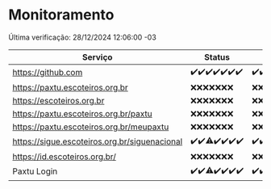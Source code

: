 # Monitoramento

Última verificação: 28/12/2024 12:06:00 -03

|Serviço|Status|Últimas 24h|
|---|---|---|
|https://github.com|<span title="2024-12-21: OK=23">✔️</span><span title="2024-12-22: OK=23">✔️</span><span title="2024-12-23: OK=23">✔️</span><span title="2024-12-24: OK=23">✔️</span><span title="2024-12-25: OK=23">✔️</span><span title="2024-12-26: OK=23">✔️</span><span title="2024-12-27: OK=14">✔️</span>|<span title="27/12/2024 12:07:00 -03 : 200">✔️</span><span title="27/12/2024 13:09:00 -03 : 200">✔️</span><span title="27/12/2024 14:07:00 -03 : 200">✔️</span><span title="27/12/2024 15:11:00 -03 : 200">✔️</span><span title="27/12/2024 16:06:00 -03 : 200">✔️</span><span title="27/12/2024 17:08:00 -03 : 200">✔️</span><span title="27/12/2024 18:06:00 -03 : 200">✔️</span><span title="27/12/2024 19:07:00 -03 : 200">✔️</span><span title="27/12/2024 20:07:00 -03 : 200">✔️</span><span title="27/12/2024 21:39:00 -03 : 200">✔️</span><span title="27/12/2024 23:07:00 -03 : 200">✔️</span><span title="28/12/2024 00:11:00 -03 : 200">✔️</span><span title="28/12/2024 01:09:00 -03 : 200">✔️</span><span title="28/12/2024 02:07:00 -03 : 200">✔️</span><span title="28/12/2024 03:10:00 -03 : 200">✔️</span><span title="28/12/2024 04:06:00 -03 : 200">✔️</span><span title="28/12/2024 05:09:00 -03 : 200">✔️</span><span title="28/12/2024 06:07:00 -03 : 200">✔️</span><span title="28/12/2024 07:07:00 -03 : 200">✔️</span><span title="28/12/2024 08:05:00 -03 : 200">✔️</span><span title="28/12/2024 09:13:00 -03 : 200">✔️</span><span title="28/12/2024 10:12:00 -03 : 200">✔️</span><span title="28/12/2024 11:06:00 -03 : 200">✔️</span><span title="28/12/2024 12:06:00 -03 : 200">✔️</span>|
|https://paxtu.escoteiros.org.br|<span title="2024-12-21: Falhas=23">❌</span><span title="2024-12-22: Falhas=23">❌</span><span title="2024-12-23: Falhas=23">❌</span><span title="2024-12-24: Falhas=23">❌</span><span title="2024-12-25: Falhas=23">❌</span><span title="2024-12-26: Falhas=23">❌</span><span title="2024-12-27: Falhas=14">❌</span>|<span title="27/12/2024 12:07:00 -03 : 403">❌</span><span title="27/12/2024 13:09:00 -03 : 403">❌</span><span title="27/12/2024 14:07:00 -03 : 403">❌</span><span title="27/12/2024 15:11:00 -03 : 403">❌</span><span title="27/12/2024 16:06:00 -03 : 403">❌</span><span title="27/12/2024 17:08:00 -03 : 403">❌</span><span title="27/12/2024 18:06:00 -03 : 403">❌</span><span title="27/12/2024 19:07:00 -03 : 403">❌</span><span title="27/12/2024 20:07:00 -03 : 403">❌</span><span title="27/12/2024 21:39:00 -03 : 403">❌</span><span title="27/12/2024 23:07:00 -03 : 403">❌</span><span title="28/12/2024 00:11:00 -03 : 403">❌</span><span title="28/12/2024 01:09:00 -03 : 403">❌</span><span title="28/12/2024 02:07:00 -03 : 403">❌</span><span title="28/12/2024 03:10:00 -03 : 403">❌</span><span title="28/12/2024 04:06:00 -03 : 403">❌</span><span title="28/12/2024 05:09:00 -03 : 403">❌</span><span title="28/12/2024 06:07:00 -03 : 403">❌</span><span title="28/12/2024 07:07:00 -03 : 403">❌</span><span title="28/12/2024 08:05:00 -03 : 403">❌</span><span title="28/12/2024 09:13:00 -03 : 403">❌</span><span title="28/12/2024 10:12:00 -03 : 403">❌</span><span title="28/12/2024 11:06:00 -03 : 403">❌</span><span title="28/12/2024 12:06:00 -03 : 403">❌</span>|
|https://escoteiros.org.br|<span title="2024-12-21: Falhas=23">❌</span><span title="2024-12-22: Falhas=23">❌</span><span title="2024-12-23: Falhas=23">❌</span><span title="2024-12-24: Falhas=23">❌</span><span title="2024-12-25: Falhas=23">❌</span><span title="2024-12-26: Falhas=23">❌</span><span title="2024-12-27: Falhas=14">❌</span>|<span title="27/12/2024 12:07:00 -03 : 403">❌</span><span title="27/12/2024 13:09:00 -03 : 403">❌</span><span title="27/12/2024 14:07:00 -03 : 403">❌</span><span title="27/12/2024 15:11:00 -03 : 403">❌</span><span title="27/12/2024 16:06:00 -03 : 403">❌</span><span title="27/12/2024 17:08:00 -03 : 403">❌</span><span title="27/12/2024 18:06:00 -03 : 403">❌</span><span title="27/12/2024 19:07:00 -03 : 403">❌</span><span title="27/12/2024 20:07:00 -03 : 403">❌</span><span title="27/12/2024 21:39:00 -03 : 403">❌</span><span title="27/12/2024 23:07:00 -03 : 403">❌</span><span title="28/12/2024 00:11:00 -03 : 403">❌</span><span title="28/12/2024 01:09:00 -03 : 403">❌</span><span title="28/12/2024 02:07:00 -03 : 403">❌</span><span title="28/12/2024 03:10:00 -03 : 403">❌</span><span title="28/12/2024 04:06:00 -03 : 403">❌</span><span title="28/12/2024 05:09:00 -03 : 403">❌</span><span title="28/12/2024 06:07:00 -03 : 403">❌</span><span title="28/12/2024 07:07:00 -03 : 403">❌</span><span title="28/12/2024 08:05:00 -03 : 403">❌</span><span title="28/12/2024 09:13:00 -03 : 403">❌</span><span title="28/12/2024 10:12:00 -03 : 403">❌</span><span title="28/12/2024 11:06:00 -03 : 403">❌</span><span title="28/12/2024 12:06:00 -03 : 403">❌</span>|
|https://paxtu.escoteiros.org.br/paxtu|<span title="2024-12-21: Falhas=23">❌</span><span title="2024-12-22: Falhas=23">❌</span><span title="2024-12-23: Falhas=23">❌</span><span title="2024-12-24: Falhas=23">❌</span><span title="2024-12-25: Falhas=23">❌</span><span title="2024-12-26: Falhas=23">❌</span><span title="2024-12-27: Falhas=14">❌</span>|<span title="27/12/2024 12:07:00 -03 : 403">❌</span><span title="27/12/2024 13:09:00 -03 : 403">❌</span><span title="27/12/2024 14:07:00 -03 : 403">❌</span><span title="27/12/2024 15:11:00 -03 : 403">❌</span><span title="27/12/2024 16:06:00 -03 : 403">❌</span><span title="27/12/2024 17:08:00 -03 : 403">❌</span><span title="27/12/2024 18:06:00 -03 : 403">❌</span><span title="27/12/2024 19:07:00 -03 : 403">❌</span><span title="27/12/2024 20:07:00 -03 : 403">❌</span><span title="27/12/2024 21:39:00 -03 : 403">❌</span><span title="27/12/2024 23:07:00 -03 : 403">❌</span><span title="28/12/2024 00:11:00 -03 : 403">❌</span><span title="28/12/2024 01:09:00 -03 : 403">❌</span><span title="28/12/2024 02:07:00 -03 : 403">❌</span><span title="28/12/2024 03:10:00 -03 : 403">❌</span><span title="28/12/2024 04:06:00 -03 : 403">❌</span><span title="28/12/2024 05:09:00 -03 : 403">❌</span><span title="28/12/2024 06:07:00 -03 : 403">❌</span><span title="28/12/2024 07:07:00 -03 : 403">❌</span><span title="28/12/2024 08:05:00 -03 : 403">❌</span><span title="28/12/2024 09:13:00 -03 : 403">❌</span><span title="28/12/2024 10:12:00 -03 : 403">❌</span><span title="28/12/2024 11:06:00 -03 : 403">❌</span><span title="28/12/2024 12:06:00 -03 : 403">❌</span>|
|https://paxtu.escoteiros.org.br/meupaxtu|<span title="2024-12-21: Falhas=23">❌</span><span title="2024-12-22: Falhas=23">❌</span><span title="2024-12-23: Falhas=23">❌</span><span title="2024-12-24: Falhas=23">❌</span><span title="2024-12-25: Falhas=23">❌</span><span title="2024-12-26: Falhas=23">❌</span><span title="2024-12-27: Falhas=14">❌</span>|<span title="27/12/2024 12:07:00 -03 : 403">❌</span><span title="27/12/2024 13:09:00 -03 : 403">❌</span><span title="27/12/2024 14:07:00 -03 : 403">❌</span><span title="27/12/2024 15:11:00 -03 : 403">❌</span><span title="27/12/2024 16:06:00 -03 : 403">❌</span><span title="27/12/2024 17:08:00 -03 : 403">❌</span><span title="27/12/2024 18:06:00 -03 : 403">❌</span><span title="27/12/2024 19:07:00 -03 : 403">❌</span><span title="27/12/2024 20:07:00 -03 : 403">❌</span><span title="27/12/2024 21:39:00 -03 : 403">❌</span><span title="27/12/2024 23:07:00 -03 : 403">❌</span><span title="28/12/2024 00:11:00 -03 : 403">❌</span><span title="28/12/2024 01:09:00 -03 : 403">❌</span><span title="28/12/2024 02:07:00 -03 : 403">❌</span><span title="28/12/2024 03:10:00 -03 : 403">❌</span><span title="28/12/2024 04:06:00 -03 : 403">❌</span><span title="28/12/2024 05:09:00 -03 : 403">❌</span><span title="28/12/2024 06:07:00 -03 : 403">❌</span><span title="28/12/2024 07:07:00 -03 : 403">❌</span><span title="28/12/2024 08:05:00 -03 : 403">❌</span><span title="28/12/2024 09:13:00 -03 : 403">❌</span><span title="28/12/2024 10:12:00 -03 : 403">❌</span><span title="28/12/2024 11:06:00 -03 : 403">❌</span><span title="28/12/2024 12:06:00 -03 : 403">❌</span>|
|https://sigue.escoteiros.org.br/siguenacional|<span title="2024-12-21: OK=23">✔️</span><span title="2024-12-22: OK=23">✔️</span><span title="2024-12-23: OK=22, Falhas=1">⚠️</span><span title="2024-12-24: OK=23">✔️</span><span title="2024-12-25: OK=23">✔️</span><span title="2024-12-26: OK=23">✔️</span><span title="2024-12-27: OK=14">✔️</span>|<span title="27/12/2024 12:07:00 -03 : 200">✔️</span><span title="27/12/2024 13:09:00 -03 : 200">✔️</span><span title="27/12/2024 14:07:00 -03 : 200">✔️</span><span title="27/12/2024 15:11:00 -03 : 200">✔️</span><span title="27/12/2024 16:06:00 -03 : 200">✔️</span><span title="27/12/2024 17:08:00 -03 : 200">✔️</span><span title="27/12/2024 18:06:00 -03 : 200">✔️</span><span title="27/12/2024 19:07:00 -03 : 200">✔️</span><span title="27/12/2024 20:07:00 -03 : 200">✔️</span><span title="27/12/2024 21:39:00 -03 : 200">✔️</span><span title="27/12/2024 23:07:00 -03 : 200">✔️</span><span title="28/12/2024 00:11:00 -03 : 200">✔️</span><span title="28/12/2024 01:09:00 -03 : 200">✔️</span><span title="28/12/2024 02:07:00 -03 : 200">✔️</span><span title="28/12/2024 03:10:00 -03 : 200">✔️</span><span title="28/12/2024 04:06:00 -03 : 200">✔️</span><span title="28/12/2024 05:09:00 -03 : 200">✔️</span><span title="28/12/2024 06:07:00 -03 : 200">✔️</span><span title="28/12/2024 07:07:00 -03 : 200">✔️</span><span title="28/12/2024 08:05:00 -03 : 200">✔️</span><span title="28/12/2024 09:13:00 -03 : 200">✔️</span><span title="28/12/2024 10:12:00 -03 : 200">✔️</span><span title="28/12/2024 11:06:00 -03 : 200">✔️</span><span title="28/12/2024 12:06:00 -03 : 200">✔️</span>|
|https://id.escoteiros.org.br/|<span title="2024-12-21: Falhas=23">❌</span><span title="2024-12-22: Falhas=23">❌</span><span title="2024-12-23: Falhas=23">❌</span><span title="2024-12-24: Falhas=23">❌</span><span title="2024-12-25: Falhas=23">❌</span><span title="2024-12-26: Falhas=23">❌</span><span title="2024-12-27: Falhas=14">❌</span>|<span title="27/12/2024 12:07:00 -03 : 403">❌</span><span title="27/12/2024 13:09:00 -03 : 403">❌</span><span title="27/12/2024 14:07:00 -03 : 403">❌</span><span title="27/12/2024 15:11:00 -03 : 403">❌</span><span title="27/12/2024 16:06:00 -03 : 403">❌</span><span title="27/12/2024 17:08:00 -03 : 403">❌</span><span title="27/12/2024 18:06:00 -03 : 403">❌</span><span title="27/12/2024 19:07:00 -03 : 403">❌</span><span title="27/12/2024 20:07:00 -03 : 403">❌</span><span title="27/12/2024 21:39:00 -03 : 403">❌</span><span title="27/12/2024 23:07:00 -03 : 403">❌</span><span title="28/12/2024 00:11:00 -03 : 403">❌</span><span title="28/12/2024 01:09:00 -03 : 403">❌</span><span title="28/12/2024 02:07:00 -03 : 403">❌</span><span title="28/12/2024 03:10:00 -03 : 403">❌</span><span title="28/12/2024 04:07:00 -03 : 403">❌</span><span title="28/12/2024 05:09:00 -03 : 403">❌</span><span title="28/12/2024 06:07:00 -03 : 403">❌</span><span title="28/12/2024 07:07:00 -03 : 403">❌</span><span title="28/12/2024 08:05:00 -03 : 403">❌</span><span title="28/12/2024 09:13:00 -03 : 403">❌</span><span title="28/12/2024 10:12:00 -03 : 403">❌</span><span title="28/12/2024 11:06:00 -03 : 403">❌</span><span title="28/12/2024 12:06:00 -03 : 403">❌</span>|
|Paxtu Login|<span title="2024-12-21: OK=23">✔️</span><span title="2024-12-22: OK=23">✔️</span><span title="2024-12-23: OK=22, Falhas=1">⚠️</span><span title="2024-12-24: OK=23">✔️</span><span title="2024-12-25: OK=23">✔️</span><span title="2024-12-26: OK=23">✔️</span><span title="2024-12-27: OK=14">✔️</span>|<span title="27/12/2024 12:07:00 -03 : 200">✔️</span><span title="27/12/2024 13:09:00 -03 : 200">✔️</span><span title="27/12/2024 14:07:00 -03 : 200">✔️</span><span title="27/12/2024 15:11:00 -03 : 200">✔️</span><span title="27/12/2024 16:06:00 -03 : 200">✔️</span><span title="27/12/2024 17:08:00 -03 : 200">✔️</span><span title="27/12/2024 18:06:00 -03 : 200">✔️</span><span title="27/12/2024 19:07:00 -03 : 200">✔️</span><span title="27/12/2024 20:07:00 -03 : 200">✔️</span><span title="27/12/2024 21:39:00 -03 : 200">✔️</span><span title="27/12/2024 23:07:00 -03 : 200">✔️</span><span title="28/12/2024 00:11:00 -03 : 200">✔️</span><span title="28/12/2024 01:09:00 -03 : 200">✔️</span><span title="28/12/2024 02:07:00 -03 : 200">✔️</span><span title="28/12/2024 03:10:00 -03 : 200">✔️</span><span title="28/12/2024 04:07:00 -03 : 200">✔️</span><span title="28/12/2024 05:09:00 -03 : 200">✔️</span><span title="28/12/2024 06:07:00 -03 : 200">✔️</span><span title="28/12/2024 07:07:00 -03 : 200">✔️</span><span title="28/12/2024 08:05:00 -03 : 200">✔️</span><span title="28/12/2024 09:13:00 -03 : 200">✔️</span><span title="28/12/2024 10:12:00 -03 : 200">✔️</span><span title="28/12/2024 11:06:00 -03 : 200">✔️</span><span title="28/12/2024 12:06:00 -03 : 200">✔️</span>|
